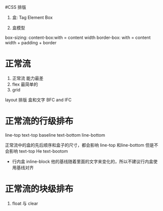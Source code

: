 #CSS 排版
1. 盒: 
Tag Element Box

2. 盒模型

box-sizing:
content-box:with = content width
border-box: with = content width + padding + border

# 正常流
1. 正常流 能力最差
2. flex 最简单的
3. grid

layout 排版 盒和文字
BFC and IFC 

# 正常流的行级排布
line-top
text-top
baseline
text-bottom
line-bottom

正常流中的盒的先后顺序和盒子的尺寸，都会影响 line-top 和line-bottom 但是不会影响 text-top He text-bootom
* 行内盒 inline-block 他的基线随着里面的文字来变化的，所以不建议行内盒使用基线对齐

# 正常流的块级排布
1. float 与 clear
